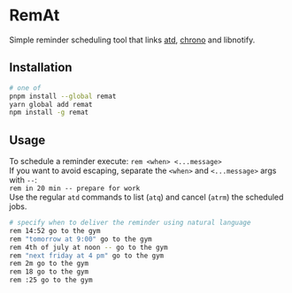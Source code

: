 # RemAt

Simple reminder scheduling tool that links [atd](https://linux.die.net/man/8/atd), [chrono](https://github.com/wanasit/chrono) and libnotify.

## Installation

```sh
# one of
pnpm install --global remat
yarn global add remat
npm install -g remat
```

## Usage

To schedule a reminder execute: `rem <when> <...message>`
\
If you want to avoid escaping, separate the `<when>` and `<...message>` args with `--`:
\
`rem in 20 min -- prepare for work`
\
Use the regular `atd` commands to list (`atq`) and cancel (`atrm`) the scheduled jobs.

```sh
# specify when to deliver the reminder using natural language
rem 14:52 go to the gym
rem "tomorrow at 9:00" go to the gym
rem 4th of july at noon -- go to the gym
rem "next friday at 4 pm" go to the gym
rem 2m go to the gym
rem 18 go to the gym
rem :25 go to the gym
```
